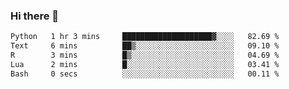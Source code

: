 ### Hi there 👋

<!--
**gustavkrist/gustavkrist** is a ✨ _special_ ✨ repository because its `README.md` (this file) appears on your GitHub profile.

Here are some ideas to get you started:

- 🔭 I’m currently working on ...
- 🌱 I’m currently learning ...
- 👯 I’m looking to collaborate on ...
- 🤔 I’m looking for help with ...
- 💬 Ask me about ...
- 📫 How to reach me: ...
- 😄 Pronouns: ...
- ⚡ Fun fact: ...
-->

<!--START_SECTION:waka-->

```txt
Python   1 hr 3 mins     ████████████████████▓░░░░   82.69 %
Text     6 mins          ██▒░░░░░░░░░░░░░░░░░░░░░░   09.10 %
R        3 mins          █▒░░░░░░░░░░░░░░░░░░░░░░░   04.69 %
Lua      2 mins          █░░░░░░░░░░░░░░░░░░░░░░░░   03.41 %
Bash     0 secs          ░░░░░░░░░░░░░░░░░░░░░░░░░   00.11 %
```

<!--END_SECTION:waka-->
